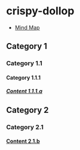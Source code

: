 # crispy-dollop
* [Mind Map](https://dplusic.github.io/crispy-dollop/)

## Category 1

### Category 1.1

#### Category 1.1.1

##### [Content 1.1.1.a](a.md)

## Category 2

### Category 2.1

#### [Content 2.1.b](b.md)
